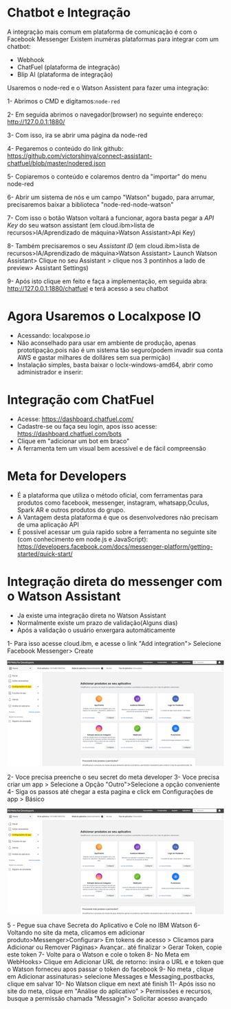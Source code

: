 
# Chatbot e Integração

A integração mais comum em plataforma de comunicação é com o Facebook Messenger
Existem inuméras plataformas para integrar com um chatbot:

- Webhook
- ChatFuel (plataforma de integração)
- Blip AI (plataforma de integração)

Usaremos o node-red e o Watson Assistent para fazer uma integração:

1- Abrimos o CMD e digitamos:<code>node-red</code>

2- Em seguida abrimos o navegador(browser) no seguinte endereço: http://127.0.0.1:1880/

3- Com isso, ira se abrir uma página da node-red

4- Pegaremos o conteúdo do link github: https://github.com/victorshinya/connect-assistant-chatfuel/blob/master/nodered.json

5- Copiaremos o conteúdo e colaremos dentro da "importar" do menu node-red

6- Abrir um sistema de nós e um campo "Watson" bugado, para arrumar, precisaremos baixar a biblioteca "node-red-node-watson"

7- Com isso o botão Watson voltará a funcionar, agora basta pegar a *API Key* do seu watson assistant (em cloud.ibm>lista de recursos>IA/Aprendizado de máquina>Watson Assistant>Api Key)

8- Também precisaremos o seu *Assistant ID* (em cloud.ibm>lista de recursos>IA/Aprendizado de máquina>Watson Assistant> Launch Watson Assistant> Clique no seu Assistant > clique nos 3 pontinhos a lado de preview> Assistant Settings)

9- Após isto clique em feito e faça a implementação, em seguida abra: http://127.0.0.1:1880/chatfuel e terá acesso a seu chatbot

<h1>Agora Usaremos o Localxpose IO</h1>

- Acessando: localxpose.io
- Não aconselhado para usar em ambiente de produção, apenas prototipação,pois não é um sistema tão seguro(podem invadir sua conta AWS e gastar milhares de dolláres sem sua permição)
- Instalação simples, basta baixar o loclx-windows-amd64, abrir como administrador e inserir:

<h1> Integração com ChatFuel</h1> 

- Acesse: https://dashboard.chatfuel.com/
- Cadastre-se ou faça seu login, apos isso acesse: https://dashboard.chatfuel.com/bots
- Clique em "adicionar um bot em braco"
- A ferramenta tem um visual bem acessivel e de fácil compreensão

<h1>Meta for Developers</h1>

- É a plataforma que utiliza o método oficial, com ferramentas para produtos como facebook, messenger, instagram, whatsapp,Oculus, Spark AR e outros produtos do grupo.
- A Vantagem desta plataforma é que os desenvolvedores não precisam de uma aplicação API
- É possivel acessar um guia rapido sobre a ferramenta no seguinte site (com conhecimento em node.js  e JavaScript): https://developers.facebook.com/docs/messenger-platform/getting-started/quick-start/

<h1>Integração direta do messenger com o Watson Assistant</h1>

- Ja existe uma integração direta no Watson Assistant
- Normalmente existe um prazo de validação(Alguns dias)
- Após a validação o usuário enxergara automáticamente

1- Para isso acesse cloud.ibm, e acesse o link "Add integration"> Selecione Facebook Messenger> Create

![Alt text](image-2.png)

2- Voce precisa preenche o seu secret do meta developer
3- Voce precisa criar um app > Selecione a Opção "Outro">Selecione a opção conveniente
4- Siga os passos até chegar a esta pagina e click em Configurações de app > Básico

![Alt text](image-1.png)

5 - Pegue sua chave Secreta do Aplicativo e Cole no IBM Watson
6- Voltando no site da meta, clicamos em adicionar produto>Messenger>Configurar> Em tokens de acesso > Clicamos para Adicionar ou Remover Páginas> Avançar.. até finalizar > Gerar Token, copie este token
7- Volte para o Watson e cole o token
8- No Meta em WebHooks> Clique em Adicionar URL de retorno: insira o URL e e token que o Watson forneceu apos passar o token do facebook
9- No meta , clique em Adicionar assinaturas> selecione Messages e Messaging_postbacks, clique em salvar
10- No Watson clique em next até finish
11- Após isso no site do meta, clique em "Análise do aplicativo" > Permissões e recursos, busque a permissão chamada "Messagin"> Solicitar acesso avançado



